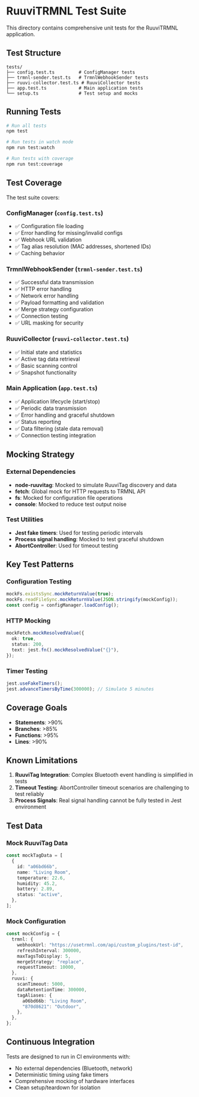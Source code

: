 # RuuviTRMNL Test Suite

This directory contains comprehensive unit tests for the RuuviTRMNL application.

## Test Structure

```
tests/
├── config.test.ts         # ConfigManager tests
├── trmnl-sender.test.ts   # TrmnlWebhookSender tests
├── ruuvi-collector.test.ts # RuuviCollector tests
├── app.test.ts            # Main application tests
└── setup.ts               # Test setup and mocks
```

## Running Tests

```bash
# Run all tests
npm test

# Run tests in watch mode
npm run test:watch

# Run tests with coverage
npm run test:coverage
```

## Test Coverage

The test suite covers:

### ConfigManager (`config.test.ts`)

- ✅ Configuration file loading
- ✅ Error handling for missing/invalid configs
- ✅ Webhook URL validation
- ✅ Tag alias resolution (MAC addresses, shortened IDs)
- ✅ Caching behavior

### TrmnlWebhookSender (`trmnl-sender.test.ts`)

- ✅ Successful data transmission
- ✅ HTTP error handling
- ✅ Network error handling
- ✅ Payload formatting and validation
- ✅ Merge strategy configuration
- ✅ Connection testing
- ✅ URL masking for security

### RuuviCollector (`ruuvi-collector.test.ts`)

- ✅ Initial state and statistics
- ✅ Active tag data retrieval
- ✅ Basic scanning control
- ✅ Snapshot functionality

### Main Application (`app.test.ts`)

- ✅ Application lifecycle (start/stop)
- ✅ Periodic data transmission
- ✅ Error handling and graceful shutdown
- ✅ Status reporting
- ✅ Data filtering (stale data removal)
- ✅ Connection testing integration

## Mocking Strategy

### External Dependencies

- **node-ruuvitag**: Mocked to simulate RuuviTag discovery and data
- **fetch**: Global mock for HTTP requests to TRMNL API
- **fs**: Mocked for configuration file operations
- **console**: Mocked to reduce test output noise

### Test Utilities

- **Jest fake timers**: Used for testing periodic intervals
- **Process signal handling**: Mocked to test graceful shutdown
- **AbortController**: Used for timeout testing

## Key Test Patterns

### Configuration Testing

```typescript
mockFs.existsSync.mockReturnValue(true);
mockFs.readFileSync.mockReturnValue(JSON.stringify(mockConfig));
const config = configManager.loadConfig();
```

### HTTP Mocking

```typescript
mockFetch.mockResolvedValue({
  ok: true,
  status: 200,
  text: jest.fn().mockResolvedValue("{}"),
});
```

### Timer Testing

```typescript
jest.useFakeTimers();
jest.advanceTimersByTime(300000); // Simulate 5 minutes
```

## Coverage Goals

- **Statements**: >90%
- **Branches**: >85%
- **Functions**: >95%
- **Lines**: >90%

## Known Limitations

1. **RuuviTag Integration**: Complex Bluetooth event handling is simplified in tests
2. **Timeout Testing**: AbortController timeout scenarios are challenging to test reliably
3. **Process Signals**: Real signal handling cannot be fully tested in Jest environment

## Test Data

### Mock RuuviTag Data

```typescript
const mockTagData = [
  {
    id: "a06bd66b",
    name: "Living Room",
    temperature: 22.6,
    humidity: 45.2,
    battery: 2.89,
    status: "active",
  },
];
```

### Mock Configuration

```typescript
const mockConfig = {
  trmnl: {
    webhookUrl: "https://usetrmnl.com/api/custom_plugins/test-id",
    refreshInterval: 300000,
    maxTagsToDisplay: 5,
    mergeStrategy: "replace",
    requestTimeout: 10000,
  },
  ruuvi: {
    scanTimeout: 5000,
    dataRetentionTime: 300000,
    tagAliases: {
      a06bd66b: "Living Room",
      "870d8621": "Outdoor",
    },
  },
};
```

## Continuous Integration

Tests are designed to run in CI environments with:

- No external dependencies (Bluetooth, network)
- Deterministic timing using fake timers
- Comprehensive mocking of hardware interfaces
- Clean setup/teardown for isolation
